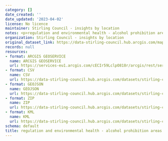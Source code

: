 ```yaml
---
category: []
date_created: ''
date_updated: '2023-04-02'
license: No licence
maintainer: Stirling Council - insights by location
notes: <p>regulation and environmental health - alcohol prohibition areas (2020)</p>
organization: Stirling Council - insights by location
original_dataset_link: https://data-stirling-council.hub.arcgis.com/maps/stirling-council::regulation-and-environmental-health-alcohol-prohibition-areas-2020
records: null
resources:
- format: ARCGIS GEOSERVICE
  name: ARCGIS GEOSERVICE
  url: https://services-eu1.arcgis.com/cECIr59LclpO818r/arcgis/rest/services/regulation_and_environmental_health_alcohol_prohibition_areas_2020/FeatureServer/9
- format: CSV
  name: CSV
  url: https://data-stirling-council.hub.arcgis.com/datasets/stirling-council::regulation-and-environmental-health-alcohol-prohibition-areas-2020.csv?outSR=%7B%22latestWkid%22%3A27700%2C%22wkid%22%3A27700%7D
- format: GEOJSON
  name: GEOJSON
  url: https://data-stirling-council.hub.arcgis.com/datasets/stirling-council::regulation-and-environmental-health-alcohol-prohibition-areas-2020.geojson?outSR=%7B%22latestWkid%22%3A27700%2C%22wkid%22%3A27700%7D
- format: ZIP
  name: ZIP
  url: https://data-stirling-council.hub.arcgis.com/datasets/stirling-council::regulation-and-environmental-health-alcohol-prohibition-areas-2020.zip?outSR=%7B%22latestWkid%22%3A27700%2C%22wkid%22%3A27700%7D
- format: KML
  name: KML
  url: https://data-stirling-council.hub.arcgis.com/datasets/stirling-council::regulation-and-environmental-health-alcohol-prohibition-areas-2020.kml?outSR=%7B%22latestWkid%22%3A27700%2C%22wkid%22%3A27700%7D
schema: default
title: regulation and environmental health - alcohol prohibition areas (2020)
---
```

